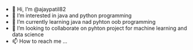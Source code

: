 - 👋 Hi, I’m @ajaypatil82
- 👀 I’m interested in java and python programming
- 🌱 I’m currently learning java nad pyhton oob programming
- 💞️ I’m looking to collaborate on pyhton project for machine learning and data science
- 📫 How to reach me ...


<!---
ajaypatil82/ajaypatil82 is a ✨ special ✨ repository because its `README.md` (this file) appears on your GitHub profile.
You can click the Preview link to take a look at your changes.
--->
